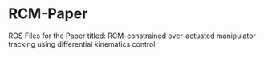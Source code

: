 # RCM-Paper
ROS Files for the Paper titled: RCM-constrained over-actuated manipulator tracking using differential kinematics control


